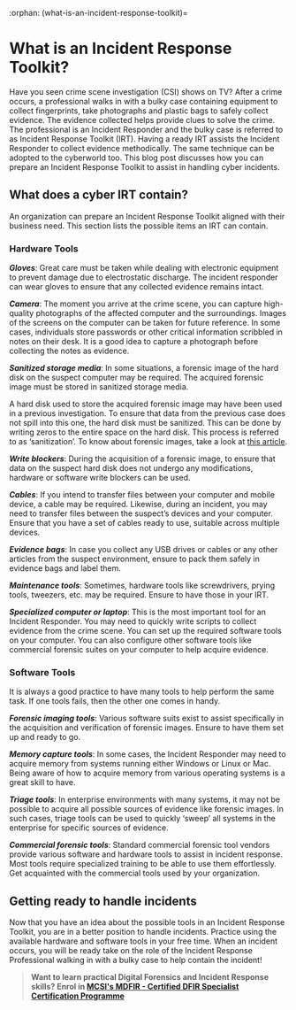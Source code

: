 :orphan:
(what-is-an-incident-response-toolkit)=

# What is an Incident Response Toolkit?

Have you seen crime scene investigation (CSI) shows on TV? After a crime occurs, a professional walks in with a bulky case containing equipment to collect fingerprints, take photographs and plastic bags to safely collect evidence. The evidence collected helps provide clues to solve the crime. The professional is an Incident Responder and the bulky case is referred to as Incident Response Toolkit (IRT). Having a ready IRT assists the Incident Responder to collect evidence methodically. The same technique can be adopted to the cyberworld too. This blog post discusses how you can prepare an Incident Response Toolkit to assist in handling cyber incidents.

## What does a cyber IRT contain?

An organization can prepare an Incident Response Toolkit aligned with their business need. This section lists the possible items an IRT can contain.

### Hardware Tools

***Gloves***: Great care must be taken while dealing with electronic equipment to prevent damage due to electrostatic discharge. The incident responder can wear gloves to ensure that any collected evidence remains intact.

***Camera***: The moment you arrive at the crime scene, you can capture high-quality photographs of the affected computer and the surroundings. Images of the screens on the computer can be taken for future reference. In some cases, individuals store passwords or other critical information scribbled in notes on their desk. It is a good idea to capture a photograph before collecting the notes as evidence.

***Sanitized storage media***: In some situations, a forensic image of the hard disk on the suspect computer may be required. The acquired forensic image must be stored in sanitized storage media. 

A hard disk used to store the acquired forensic image may have been used in a previous investigation. To ensure that data from the previous case does not spill into this one, the hard disk must be sanitized. This can be done by writing zeros to the entire space on the hard disk. This process is referred to as ‘sanitization’. To know about forensic images, take a look at [this article](https://blog.mosse-institute.com/digital-forensics/2022/04/12/what-is-a-forensic-image.html).

***Write blockers***: During the acquisition of a forensic image, to ensure that data on the suspect hard disk does not undergo any modifications, hardware or software write blockers can be used.

***Cables***: If you intend to transfer files between your computer and mobile device, a cable may be required. Likewise, during an incident, you may need to transfer files between the suspect’s devices and your computer. Ensure that you have a set of cables ready to use, suitable across multiple devices.

***Evidence bags***: In case you collect any USB drives or cables or any other articles from the suspect environment, ensure to pack them safely in evidence bags and label them.

***Maintenance tools***: Sometimes, hardware tools like screwdrivers, prying tools, tweezers, etc. may be required. Ensure to have those in your IRT.

***Specialized computer or laptop***: This is the most important tool for an Incident Responder. You may need to quickly write scripts to collect evidence from the crime scene. You can set up the required software tools on your computer. You can also configure other software tools like commercial forensic suites on your computer to help acquire evidence.

### Software Tools

It is always a good practice to have many tools to help perform the same task. If one tools fails, then the other one comes in handy.

***Forensic imaging tools***: Various software suits exist to assist specifically in the acquisition and verification of forensic images. Ensure to have them set up and ready to go.

***Memory capture tools***: In some cases, the Incident Responder may need to acquire memory from systems running either Windows or Linux or Mac. Being aware of how to acquire memory from various operating systems is a great skill to have.

***Triage tools***: In enterprise environments with many systems, it may not be possible to acquire all possible sources of evidence like forensic images. In such cases, triage tools can be used to quickly ‘sweep’ all systems in the enterprise for specific sources of evidence.

***Commercial forensic tools***: Standard commercial forensic tool vendors provide various software and hardware tools to assist in incident response. Most tools require specialized training to be able to use them effortlessly. Get acquainted with the commercial tools used by your organization. 

## Getting ready to handle incidents

Now that you have an idea about the possible tools in an Incident Response Toolkit, you are in a better position to handle incidents. Practice using the available hardware and software tools in your free time. When an incident occurs, you will be ready take on the role of the Incident Response Professional walking in with a bulky case to help contain the incident!

> **Want to learn practical Digital Forensics and Incident Response skills? Enrol in [MCSI's MDFIR - Certified DFIR Specialist Certification Programme](https://www.mosse-institute.com/certifications/mdfir-certified-dfir-specialist.html)**